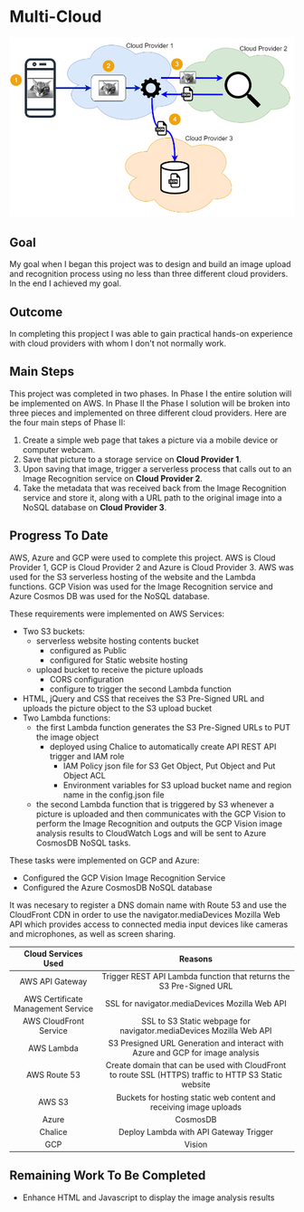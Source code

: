 # Multi-Cloud
![Alt text](images/MultiCloud.png?raw=true "Multi-Cloud Architecture")

Goal
----
My goal when I began this project was to design and build an image upload and recognition process using no less than three different cloud providers.  In the end I achieved my goal.

Outcome
-------
In completing this propject I was able to gain practical hands-on experience with cloud providers with whom I don't not normally work.

Main Steps
----------
This project was completed in two phases.  In Phase I the entire solution will be implemented on AWS.  In Phase II the Phase I solution will be broken into three pieces and implemented on three different cloud providers.  Here are the four main steps of Phase II:

1. Create a simple web page that takes a picture via a mobile device or computer webcam.
2. Save that picture to a storage service on **Cloud Provider 1**.
3. Upon saving that image, trigger a serverless process that calls out to an Image Recognition service on 
**Cloud Provider 2**.
4. Take the metadata that was received back from the Image Recognition service and store it, along with a URL path to the original image into a NoSQL database on **Cloud Provider 3**.

Progress To Date
----------------
AWS, Azure and GCP were used to complete this project.
AWS is Cloud Provider 1, GCP is Cloud Provider 2 and  Azure is Cloud Provider 3.  AWS was used for the S3 serverless hosting of the website and the Lambda functions.  GCP Vision was used for the Image Recognition service and Azure Cosmos DB was used for the NoSQL database.

These requirements were implemented on AWS Services:
* Two S3 buckets:
  * serverless website hosting contents bucket
    * configured as Public
    * configured for Static website hosting
  * upload bucket to receive the picture uploads
    * CORS configuration
    * configure to trigger the second Lambda function
* HTML, jQuery and CSS that receives the S3 Pre-Signed URL and uploads the picture object to the S3 upload bucket
* Two Lambda functions:
  * the first Lambda function generates the S3 Pre-Signed URLs to PUT the image object
    * deployed using Chalice to automatically create API REST API trigger and IAM role
      * IAM Policy json file for S3 Get Object, Put Object and Put Object ACL
      * Environment variables for S3 upload bucket name and region name in the config.json file
  * the second Lambda function that is triggered by S3 whenever a picture is uploaded and then communicates with the GCP Vision to perform the Image Recognition and outputs the GCP Vision image analysis results to CloudWatch Logs and will be sent to Azure CosmosDB NoSQL tasks.
  
These tasks were implemented on GCP and Azure:
* Configured the GCP Vision Image Recognition Service
* Configured the Azure CosmosDB NoSQL database

It was necesary to register a DNS domain name with Route 53 and use the CloudFront CDN in order to use the navigator.mediaDevices Mozilla Web API which provides access to connected media input devices like cameras and microphones, as well as screen sharing.

| Cloud Services Used | Reasons |
| :-----------------: | :-----: |
| AWS API Gateway | Trigger REST API Lambda function that returns the S3 Pre-Signed URL |
| AWS Certificate Management Service | SSL for navigator.mediaDevices Mozilla Web API |
| AWS CloudFront Service | SSL to S3 Static webpage for navigator.mediaDevices Mozilla Web API | 
| AWS Lambda | S3 Presigned URL Generation and interact with Azure and GCP for image analysis |
| AWS Route 53 | Create domain that can be used with CloudFront to route SSL (HTTPS) traffic to HTTP S3 Static website |
| AWS S3 | Buckets for hosting static web content and receiving image uploads |
| Azure | CosmosDB |
| Chalice | Deploy Lambda with API Gateway Trigger |
| GCP | Vision |

Remaining Work To Be Completed
------------------------------
* Enhance HTML and Javascript to display the image analysis results
